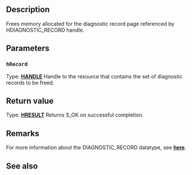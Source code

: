 ## Description

Frees memory allocated for the diagnostic record page referenced by HDIAGNOSTIC_RECORD handle.

## Parameters

### `hRecord`

Type: **[HANDLE](https://learn.microsoft.com/windows/desktop/winprog/windows-data-types)**
Handle to the resource that contains the set of diagnostic records to be freed.

## Return value

Type: **[HRESULT](https://learn.microsoft.com/windows/desktop/com/structure-of-com-error-codes)**
Returns S_OK on successful completion.

## Remarks

For more information about the DIAGNOSTIC_RECORD datatype, see [**here**](https://learn.microsoft.com/windows/win32/api/diagnosticdataquerytypes/ns-diagnosticdataquerytypes-diagnostic_data_record).

## See also